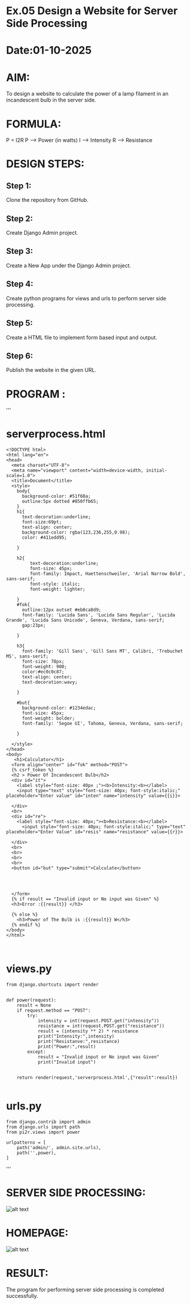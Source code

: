 # Ex.05 Design a Website for Server Side Processing
# Date:01-10-2025
# AIM:
To design a website to calculate the power of a lamp filament in an incandescent bulb in the server side.

# FORMULA:
P = I2R
P --> Power (in watts)
 I --> Intensity
 R --> Resistance

# DESIGN STEPS:
## Step 1:
Clone the repository from GitHub.

## Step 2:
Create Django Admin project.

## Step 3:
Create a New App under the Django Admin project.

## Step 4:
Create python programs for views and urls to perform server side processing.

## Step 5:
Create a HTML file to implement form based input and output.

## Step 6:
Publish the website in the given URL.

# PROGRAM :
'''

<h1>serverprocess.html</h1>

```
<!DOCTYPE html>
<html lang="en">
<head>
  <meta charset="UTF-8">
  <meta name="viewport" content="width=device-width, initial-scale=1.0">
  <title>Document</title>
  <style>
    body{
      background-color: #51f60a;
      outline:5px dotted #850ffb65;
    }
    h1{
      text-decoration:underline;
      font-size:69pt;
      text-align: center;
      background-color: rgba(123,236,255,0.98);
      color: #411edd95;

    }

    h2{
         text-decoration:underline;
         font-size: 45px;
         font-family: Impact, Haettenschweiler, 'Arial Narrow Bold', sans-serif;
         font-style: italic;
         font-weight: lighter;
         
    }
    #fok{
      outline:12px outset #eb0ca8d9;
      font-family: 'Lucida Sans', 'Lucida Sans Regular', 'Lucida Grande', 'Lucida Sans Unicode', Geneva, Verdana, sans-serif;
      gap:23px;
      
    }

    h3{
      font-family: 'Gill Sans', 'Gill Sans MT', Calibri, 'Trebuchet MS', sans-serif;
      font-size: 78px;
      font-weight: 900;
      color:#ec0c0c87;
      text-align: center;
      text-decoration:wavy;

    }

    #but{
      background-color: #1234edac;
      font-size: 45px;
      font-weight: bolder;
      font-family: 'Segoe UI', Tahoma, Geneva, Verdana, sans-serif;

    }
    
  </style>
</head>
<body>
   <h1>Calculator</h1>
  <form align="center" id="fok" method="POST">
  {% csrf_token %}
  <h2 > Power Of Incandescent Bulb</h2>
  <div id="it">
    <label style="font-size: 40px ;"><b>Intensity:<b></label>
    <input type="text" style="font-size: 40px; font-style:italic;" placeholder="Enter value" id="inten" name="intensity" value={{i}}>

  </div>
  <br>
  <div id="re">
    <label style="font-size: 40px;"><b>Resistance:<b></label>
      <input style="font-size: 40px; font-style:italic;" type="text" placeholder="Enter Value" id="resis" name="resistance" value={{r}}>

  </div>
  <br>
  <br>
  <br>
  <br>
  <button id="but" type="submit">Calculate</button>

  
  

  </form>
  {% if result == "Invalid input or No input was Given" %}
  <h3>Error :{{result}} </h3>
    
  {% else %}
    <h3>Power of The Bulb is :{{result}} W</h3>
  {% endif %}
</body>
</html>



```


<h1>views.py</h1>



```
from django.shortcuts import render


def power(request):
    result = None
    if request.method == "POST":
        try:
            intensity = int(request.POST.get("intensity"))
            resistance = int(request.POST.get("resistance"))
            result = (intensity ** 2) * resistance   
            print("Intensity:",intensity)
            print("Resistanve:",resistance)
            print("Power:",result)
        except:
            result = "Invalid input or No input was Given"
            print("Invalid input")

    
    return render(request,'serverprocess.html',{"result":result})


```

<h1>urls.py</h1>

```
from django.contrib import admin
from django.urls import path
from pi2r.views import power

urlpatterns = [
    path('admin/', admin.site.urls),
    path('',power),
]

```

'''

# SERVER SIDE PROCESSING:

![alt text](<Screenshot 2025-10-01 154551.png>)


# HOMEPAGE:

![alt text](<Screenshot 2025-10-01 140525.png>)

# RESULT:
The program for performing server side processing is completed successfully.
